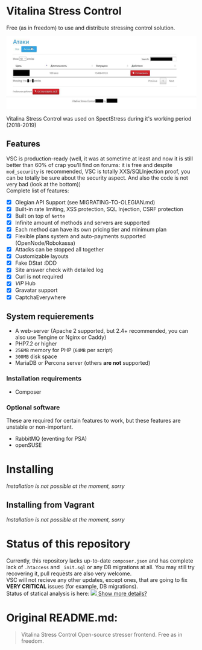 # Vitalina Stress Control
Free (as in freedom) to use and distribute stressing control solution.

![Attack control page](docs/screen-attacks.jpg)

Vitalina Stress Control was used on SpectStress during it's working period (2018-2019)

## Features
VSC is production-ready (well, it was at sometime at least and now it is still better than 60% of crap you'll find on forums: it is free and despite `mod_security` is recommended, VSC is totally XXS/SQLInjection proof, you can be totally be sure about the security aspect. And also the code is not very bad (look at the bottom))\
Complete list of features:
- [x] Olegian API Support (see MIGRATING-TO-OLEGIAN.md)
- [x] Built-in rate limiting, XSS protection, SQL Injection, CSRF protection
- [x] Built on top of `Nette`
- [x] Infinite amount of methods and servers are supported
- [x] Each method can have its own pricing tier and minimum plan
- [x] Flexible plans system and auto-payments supported (OpenNode/Robokassa)
- [x] Attacks can be stopped all together
- [x] Customizable layouts
- [x] Fake DStat :DDD
- [x] Site answer check with detailed log
- [x] Curl is not required
- [x] *VIP* Hub
- [x] Gravatar support
- [x] CaptchaEverywhere

## System requierements
+ A web-server (Apache 2 supported, but 2.4+ recommended, you can also use Tengine or Nginx or Caddy)
+ PHP7.2 or higher
+ `256MB` memory for PHP (`64MB` per script)
+ `300MB` disk space
+ MariaDB or Percona server (others **are not** supported)
### Installation requirements
+ Composer
### Optional software
These are required for certain features to work, but these features are unstable or non-important.
+ RabbitMQ (eventing for PSA)
+ openSUSE

# Installing
*Installation is not possible at the moment, sorry*

## Installing from Vagrant
*Installation is not possible at the moment, sorry*

# Status of this repository
Currently, this repository lacks up-to-date `composer.json` and has complete lack of `.htaccess` and `_init.sql` or any DB migrations at all. You may still try recovering it, pull requests are also very welcome.\
VSC will not recieve any other updates, except ones, that are going to fix **VERY CRITICAL** issues (for example, DB migrations).\
Status of statical analysis is here:
[![](https://codescene.io/projects/4879/status.svg) Show more details?](https://codescene.io/projects/4879/jobs/latest-successful/results)

# Original README.md:
> Vitalina Stress Control
Open-source stresser frontend. Free as in freedom.
